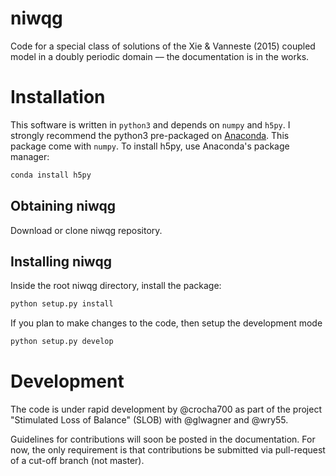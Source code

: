 # niwqg
Code for a special class of solutions of the Xie & Vanneste (2015) coupled model
 in a doubly periodic domain –– the documentation is in the works.

# Installation
This software is written in `python3` and depends on `numpy` and `h5py`. I strongly
recommend the python3 pre-packaged on [Anaconda](https://www.continuum.io/downloads).
This package come with `numpy`. To install h5py, use Anaconda's package manager:
```bash
conda install h5py
```


## Obtaining niwqg
Download or clone niwqg repository.

## Installing niwqg
Inside the root niwqg directory, install the package:

```bash
python setup.py install
```

If you plan to make changes to the code, then setup the development mode

```bash
python setup.py develop
```
# Development
The code is under rapid development by @crocha700 as part of the project
"Stimulated Loss of Balance" (SLOB) with @glwagner and @wry55.

Guidelines for contributions will soon be posted in the documentation. For now,
the only requirement is that contributions be submitted via pull-request of
a cut-off branch (not master).
